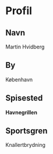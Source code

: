 # Profil

## Navn
Martin Hvidberg

## By
København

## Spisested
__Havnegrillen__ 

## Sportsgren
Knallertbrydning
